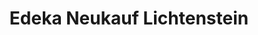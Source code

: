 ---
title: "Edeka Neukauf Lichtenstein"
url: /lichtenstein-sa/edeka-neukauf-lichtenstein/
shop: Supermarkt
---